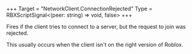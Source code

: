 +++
Target = "NetworkClient.ConnectionRejected"
Type = RBXScriptSignal<(peer: string) => void, false>
+++

Fires if the client tries to connect to a server, but the request to join was rejected.This usually occurs when the client isn't on the right version of Roblox.